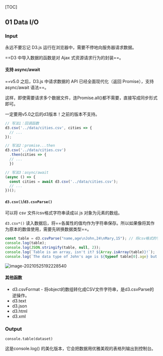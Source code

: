 [TOC]

## 01 Data I/O

### Input

永远不要忘记 D3.js 运行在浏览器中，需要不停地向服务器请求数据。

 ==D3 中导入数据的函数是对 Ajax 式资源请求行为的封装==。

#### 支持 async/await

==v5.0 之后，D3.js 中请求数据的 API 已经全面现代化（返回 Promise），支持 async/await 语法==。

这样，即使需要请求多个数据文件，连Promise.all()都不需要，直接写成同步形式即可。

一定要用v5.0之后的d3版本！之前的版本不支持。

```js
// 写法1：回调函数
d3.csv('../data/cities.csv', cities => {
  // ...
});

// 写法2：promise...then
d3.csv('../data/cities.csv')
  .then(cities => {
  // ...
  })

// 写法3：async/await
(async () => {
  const cities = await d3.csv('../data/cities.csv');
  // ...
})();
```

#### `d3.csv()`/`d3.csvParse()`

可以将 csv 文件/csv格式字符串读成以 js 对象为元素的数组。

`d3.csv*()` 读入数据后，将==各属性的值均作为字符串保存。所以如果像将其作为原本的数值使用，需要先转换数据类型==。

```javascript
const table = d3.csvParse("name,age\nJohn,24\nMary,15"); // 将csv格式的字符串解析为对象数组，但这个数组是一个特殊对象，额外具有属性 columns，这在使用起来非常方便！
console.log(table);
console.log(JSON.stringify(table, null, 2));
console.log(`Table is an array, isn't it? ${Array.isArray(table)}!`);
console.log(`The data type of John's age is ${typeof table[0].age} but number!`);
```

![image-20210525192228540](http://humoon-image-hosting-service.oss-cn-beijing.aliyuncs.com/img/typora/JavaScript/image-20210525192228540.png)

#### 其他函数

- d3.csvFormat - 将object的数组转化成CSV文件字符串，是d3.csvParse的逆操作。
- d3.text
- d3.json
- d3.html
- d3.xml

### Output

`console.table(dataset)`

这是console.log() 的美化版本，它会把数据用优雅美观的表格列输出到控制台。

